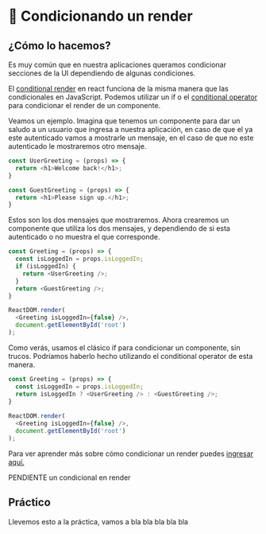 # 🤡 Condicionando un render

## ¿Cómo lo hacemos?

Es muy común que en nuestra aplicaciones queramos condicionar secciones de la UI dependiendo de algunas condiciones.

El [conditional render](https://reactjs.org/docs/conditional-rendering.html) en react funciona de la misma manera que las condicionales en JavaScript. Podemos utilizar un if o el [conditional operator](https://developer.mozilla.org/en-US/docs/Web/JavaScript/Reference/Operators/Conditional_Operator) para condicionar el render de un componente. 

Veamos un ejemplo. Imagina que tenemos un componente para dar un saludo a un usuario que ingresa a nuestra aplicación, en caso de que el ya este autenticado vamos a mostrarle un mensaje, en el caso de que no este autenticado le mostraremos otro mensaje.

```javascript
const UserGreeting = (props) => {
  return <h1>Welcome back!</h1>;
}

const GuestGreeting = (props) => {
  return <h1>Please sign up.</h1>;
}
```

Estos son los dos mensajes que mostraremos. Ahora crearemos un componente que utiliza los dos mensajes, y dependiendo de si esta autenticado o no muestra el que corresponde.

```javascript
const Greeting = (props) => {
  const isLoggedIn = props.isLoggedIn;
  if (isLoggedIn) {
    return <UserGreeting />;
  }
  return <GuestGreeting />;
}

ReactDOM.render(
  <Greeting isLoggedIn={false} />,
  document.getElementById('root')
);
```

Como verás, usamos el clásico if para condicionar un componente, sin trucos. Podríamos haberlo hecho utilizando el conditional operator de esta manera.

```javascript
const Greeting = (props) => {
  const isLoggedIn = props.isLoggedIn;
  return isLoggedIn ? <UserGreeting /> : <GuestGreeting />;
}
​
ReactDOM.render(
  <Greeting isLoggedIn={false} />,
  document.getElementById('root')
);
```

Para ver aprender más sobre cómo condicionar un render puedes [ingresar aquí.](https://reactjs.org/docs/conditional-rendering.html)

PENDIENTE un condicional en render

## Práctico

Llevemos esto a la práctica, vamos a bla bla bla bla bla

